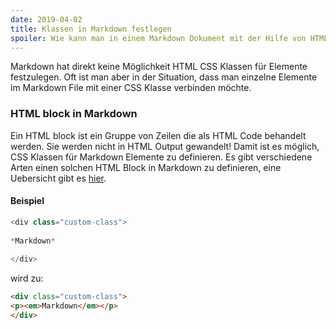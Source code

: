 ```yaml
---
date: 2019-04-02
title: Klassen in Markdown festlegen
spoiler: Wie kann man in einem Markdown Dokument mit der Hilfe von HTML Blöcken CSS Klassen angeben kann
---
```

Markdown hat direkt keine Möglichkeit HTML CSS Klassen für Elemente festzulegen. Oft ist man aber in der Situation, dass man einzelne Elemente im Markdown File mit einer CSS Klasse verbinden möchte.

### HTML block in Markdown

Ein HTML block ist ein Gruppe von Zeilen die als HTML Code behandelt werden. Sie werden nicht in HTML Output gewandelt! Damit ist es möglich, CSS Klassen für Markdown Elemente zu definieren. Es gibt verschiedene Arten einen solchen HTML Block in Markdown zu definieren, eine Uebersicht gibt es [hier](https://spec.commonmark.org/0.28/#html-blocks).

#### Beispiel

```javascript
<div class="custom-class">
 
*Markdown*
 
</div>
```

wird zu:

```html
<div class="custom-class">
<p><em>Markdown</em></p>
</div>
```

